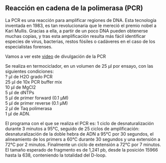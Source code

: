## Reacción en cadena de la polimerasa (PCR)   
  
La PCR es una reacción para amplificar regiones de DNA. Esta tecnología inventada en 1983, es tan revolucionaria que le mereció el premio nobel a Kari Mullis. Gracias a ella, a partir de un poco DNA pueden obtenerse muchas copias, y tras esta amplificación resulta más fácil identificar especies de virus, bacterias, restos fósiles o cadáveres en el caso de los especialistas forenses.  
  
Vamos a ver este [video](https://www.youtube.com/watch?v=TalHTjA5gKU) de divulgación de la PCR   

Se realiza en termociclador, en un volumen de 25 µl por ensayo, con las siguientes condiciones:  
? µl de H2O grado PCR   
25 µl de 10x PCR buffer mix   
10 µl de MgCl2   
5 µl de dNTPs   
5 µl de primer forward  (0.1 µM)   
5 µl de primer reverse (0.1 µM)  
2 µl de Taq polimerasa  
1 µl de ADN.  
  
El programa con el que se realiza el PCR es: 1 ciclo de desnaturalización durante 3 minutos a 95°C, seguido de 25 ciclos de amplificación: desnaturalización de la doble hebra de ADN a 95°C por 30 segundos, el alineamiento de los primers a 60°C durante 30 segundos y una extensión a 72°C por 2 minutos. Finalmente un ciclo de extensión a 72°C por 7 minutos. El tamaño esperado de fragmento es de 1,241 pb, desde la posición 15966 hasta la 638, conteniendo la totalidad del D-loop.   


